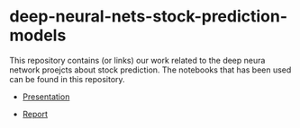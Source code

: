 # deep-neural-nets-stock-prediction-models

This repository contains (or links) our work related to the deep neura network proejcts about stock prediction.
The notebooks that has been used can be found in this repository.

- [Presentation ](https://docs.google.com/presentation/d/1h5vMcHK9zG9Owam71s7Pj8q0Jwfxm5cFhrcSO3tZIrk/edit?usp=sharing)

- [Report](https://docs.google.com/document/d/1kLZ4ZEsSb_EtvelnmzZTGLt0C2TVBuCP4cEHsFws8O0/edit?usp=sharing)
